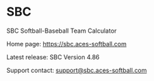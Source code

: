 # SBC
SBC Softball-Baseball Team Calculator

Home page: https://sbc.aces-softball.com

Latest release: SBC Version 4.86 

Support contact:
support@sbc.aces-softball.com

